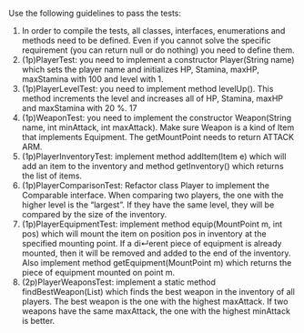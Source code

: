 Use the following guidelines to pass the tests:
1. In order to compile the tests, all classes, interfaces, enumerations and methods need to be
   defined. Even if you cannot solve the specific requirement (you can return null or do nothing)
   you need to define them.
2. (1p)PlayerTest: you need to implement a constructor Player(String name) which sets the
   player name and initializes HP, Stamina, maxHP, maxStamina with 100 and level with 1.
3. (1p)PlayerLevelTest: you need to implement method levelUp(). This method increments
   the level and increases all of HP, Stamina, maxHP and maxStamina with 20 %.
   17
4. (1p)WeaponTest: you need to implement the constructor Weapon(String name, int minAttack,
   int maxAttack). Make sure Weapon is a kind of Item that implements Equipment. The
   getMountPoint needs to return ATTACK ARM.
5. (1p)PlayerInventoryTest: implement method addItem(Item e) which will add an item to
   the inventory and method getInventory() which returns the list of items.
6. (1p)PlayerComparisonTest: Refactor class Player to implement the Comparable<Player>
   interface. When comparing two players, the one with the higher level is the “largest”. If they
   have the same level, they will be compared by the size of the inventory.
7. (1p)PlayerEquipmentTest: implement method equip(MountPoint m, int pos) which will
   mount the item on position pos in inventory at the specified mounting point. If a di↵erent piece
   of equipment is already mounted, then it will be removed and added to the end of the inventory.
   Also implement method getEquipment(MountPoint m) which returns the piece of equipment
   mounted on point m.
8. (2p)PlayerWeaponsTest: implement a static method findBestWeapon(List<Player>) which
   finds the best weapon in the inventory of all players. The best weapon is the one with the highest
   maxAttack. If two weapons have the same maxAttack, the one with the highest minAttack
   is better.